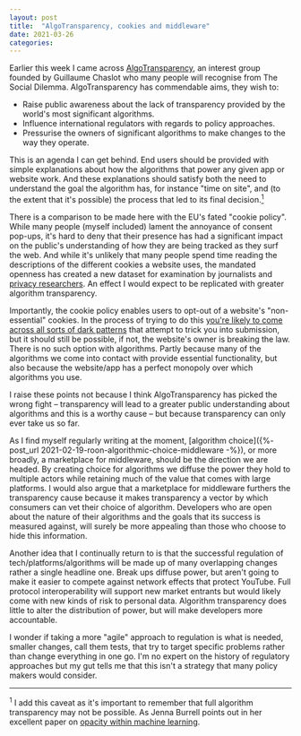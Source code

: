 ```yaml
---
layout: post
title:  "AlgoTransparency, cookies and middleware"
date: 2021-03-26
categories:
---
```

Earlier this week I came across [AlgoTransparency](https://www.algotransparency.org), an interest group founded by Guillaume Chaslot who many people will recognise from The Social Dilemma. AlgoTransparency has commendable aims, they wish to:

- Raise public awareness about the lack of transparency provided by the world's most significant algorithms.
- Influence international regulators with regards to policy approaches.
- Pressurise the owners of significant algorithms to make changes to the way they operate.

This is an agenda I can get behind. End users should be provided with simple explanations about how the algorithms that power any given app or website work. And these explanations should satisfy both the need to understand the goal the algorithm has, for instance "time on site", and (to the extent that it's possible) the process that led to its final decision.<a href="#footnote1"><sup>1</sup></a>

There is a comparison to be made here with the EU's fated "cookie policy". While many people (myself included) lament the annoyance of consent pop-ups, it's hard to deny that their presence has had a significant impact on the public's understanding of how they are being tracked as they surf the web. And while it's unlikely that many people spend time reading the descriptions of the different cookies a website uses, the mandated openness has created a new dataset for examination by journalists and [privacy researchers](https://www.top10vpn.com/research/). An effect I would expect to be replicated with greater algorithm transparency.

Importantly, the cookie policy enables users to opt-out of a website's "non-essential" cookies. In the process of trying to do this [you're likely to come across all sorts of dark patterns](https://arxiv.org/abs/1909.02638) that attempt to trick you into submission, but it should still be possible, if not, the website's owner is breaking the law. There is no such option with algorithms. Partly because many of the algorithms we come into contact with provide essential functionality, but also because the website/app has a perfect monopoly over which algorithms you use.

I raise these points not because I think AlgoTransparency has picked the wrong fight – transparency will lead to a greater public understanding about algorithms and this is a worthy cause – but because transparency can only ever take us so far.

As I find myself regularly writing at the moment, [algorithm choice]({%- post_url 2021-02-19-roon-algorithmic-choice-middleware -%}), or more broadly, a marketplace for middleware, should be the direction we are headed. By creating choice for algorithms we diffuse the power they hold to multiple actors while retaining much of the value that comes with large platforms. I would also argue that a marketplace for middleware furthers the transparency cause because it makes transparency a vector by which consumers can vet their choice of algorithm. Developers who are open about the nature of their algorithms and the goals that its success is measured against, will surely be more appealing than those who choose to hide this information.

Another idea that I continually return to is that the successful regulation of tech/platforms/algorithms will be made up of many overlapping changes rather a single headline one. Break ups diffuse power, but aren't going to make it easier to compete against network effects that protect YouTube. Full protocol interoperability will support new market entrants but would likely come with new kinds of risk to personal data. Algorithm transparency does little to alter the distribution of power, but will make developers more accountable.

I wonder if taking a more "agile" approach to regulation is what is needed, smaller changes, call them tests, that try to target specific problems rather than change everything in one go. I'm no expert on the history of regulatory approaches but my gut tells me that this isn't a strategy that many policy makers would consider.

---

<p id="footnote1"><sup>1</sup> I add this caveat as it's important to remember that full algorithm transparency may not be possible. As Jenna Burrell points out in her excellent paper on <a href="https://journals.sagepub.com/doi/abs/10.1177/2053951715622512">opacity within machine learning</a>.</p>

